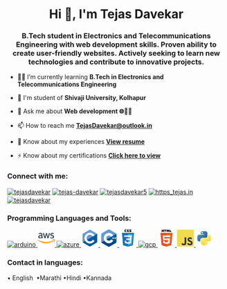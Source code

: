 <h1 align="center">Hi 👋, I'm Tejas Davekar</h1>
<h3 align="center">B.Tech student in Electronics and Telecommunications Engineering with web development skills. Proven ability to create user-friendly websites. Actively seeking to learn new technologies and contribute to innovative projects.</h3>

- 👨‍🎓 I’m currently learning **B.Tech in Electronics and Telecommunications Engineering**

- 🏫 I'm student of **Shivaji University, Kolhapur**

- 💬 Ask me about **Web development 🌐👨‍💻**

- 📫 How to reach me **TejasDavekar@outlook.in**

- 📄 Know about my experiences **[View resume](https://bit.ly/3ygT63d)**

- ⚡ Know about my certifications **[Click here to view](https://bit.ly/tejas_certificate)**


<h3 align="left">Connect with me:</h3>
<p align="left">
<a href="https://codepen.io/tejasdavekar" target="blank"><img align="center" src="https://raw.githubusercontent.com/rahuldkjain/github-profile-readme-generator/master/src/images/icons/Social/codepen.svg" alt="tejasdavekar" height="30" width="40" /></a>
<a href="https://linkedin.com/in/tejas-davekar" target="blank"><img align="center" src="https://raw.githubusercontent.com/rahuldkjain/github-profile-readme-generator/master/src/images/icons/Social/linked-in-alt.svg" alt="tejas-davekar" height="30" width="40" /></a>
<a href="https://kaggle.com/tejasdavekar5" target="blank"><img align="center" src="https://raw.githubusercontent.com/rahuldkjain/github-profile-readme-generator/master/src/images/icons/Social/kaggle.svg" alt="tejasdavekar5" height="30" width="40" /></a>
<a href="https://instagram.com/https_tejas.in" target="blank"><img align="center" src="https://raw.githubusercontent.com/rahuldkjain/github-profile-readme-generator/master/src/images/icons/Social/instagram.svg" alt="https_tejas.in" height="30" width="40" /></a>
<a href="https://discord.gg/tejasdavekar" target="blank"><img align="center" src="https://raw.githubusercontent.com/rahuldkjain/github-profile-readme-generator/master/src/images/icons/Social/discord.svg" alt="tejasdavekar" height="30" width="40" /></a>
</p>

<h3 align="left">Programming Languages and Tools:</h3>
<p align="left"> <a href="https://www.arduino.cc/" target="_blank" rel="noreferrer"> <img src="https://cdn.worldvectorlogo.com/logos/arduino-1.svg" alt="arduino" width="40" height="40"/> </a> <a href="https://aws.amazon.com" target="_blank" rel="noreferrer"> <img src="https://raw.githubusercontent.com/devicons/devicon/master/icons/amazonwebservices/amazonwebservices-original-wordmark.svg" alt="aws" width="40" height="40"/> </a> <a href="https://azure.microsoft.com/en-in/" target="_blank" rel="noreferrer"> <img src="https://www.vectorlogo.zone/logos/microsoft_azure/microsoft_azure-icon.svg" alt="azure" width="40" height="40"/> </a> <a href="https://www.cprogramming.com/" target="_blank" rel="noreferrer"> <img src="https://raw.githubusercontent.com/devicons/devicon/master/icons/c/c-original.svg" alt="c" width="40" height="40"/> </a> <a href="https://www.w3schools.com/cpp/" target="_blank" rel="noreferrer"> <img src="https://raw.githubusercontent.com/devicons/devicon/master/icons/cplusplus/cplusplus-original.svg" alt="cplusplus" width="40" height="40"/> </a> <a href="https://www.w3schools.com/css/" target="_blank" rel="noreferrer"> <img src="https://raw.githubusercontent.com/devicons/devicon/master/icons/css3/css3-original-wordmark.svg" alt="css3" width="40" height="40"/> </a> <a href="https://cloud.google.com" target="_blank" rel="noreferrer"> <img src="https://www.vectorlogo.zone/logos/google_cloud/google_cloud-icon.svg" alt="gcp" width="40" height="40"/> </a> <a href="https://www.w3.org/html/" target="_blank" rel="noreferrer"> <img src="https://raw.githubusercontent.com/devicons/devicon/master/icons/html5/html5-original-wordmark.svg" alt="html5" width="40" height="40"/> </a> <a href="https://developer.mozilla.org/en-US/docs/Web/JavaScript" target="_blank" rel="noreferrer"> <img src="https://raw.githubusercontent.com/devicons/devicon/master/icons/javascript/javascript-original.svg" alt="javascript" width="40" height="40"/> </a> <a href="https://www.python.org" target="_blank" rel="noreferrer"> <img src="https://raw.githubusercontent.com/devicons/devicon/master/icons/python/python-original.svg" alt="python" width="40" height="40"/> </a> </p>

<h3 align="left">Contact in languages:</h3>
<p align="left">• English  ‌  ‌•Marathi   ‌•Hindi   ‌•Kannada</p>

